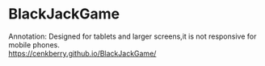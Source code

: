 # BlackJackGame
Annotation: Designed for tablets and larger screens,it is not responsive for mobile phones. <br>
https://cenkberry.github.io/BlackJackGame/

